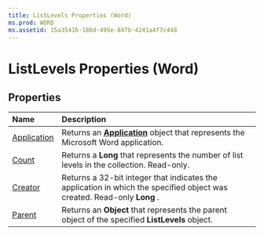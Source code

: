 ```yaml
---
title: ListLevels Properties (Word)
ms.prod: WORD
ms.assetid: 15a35416-18bd-495e-847b-4241a4f7c448
---
```



# ListLevels Properties (Word)

## Properties



|**Name**|**Description**|
|:-----|:-----|
|[Application](listlevels-application-property-word.md)|Returns an  **[Application](application-object-word.md)** object that represents the Microsoft Word application.|
|[Count](listlevels-count-property-word.md)|Returns a  **Long** that represents the number of list levels in the collection. Read-only.|
|[Creator](listlevels-creator-property-word.md)|Returns a 32-bit integer that indicates the application in which the specified object was created. Read-only  **Long** .|
|[Parent](listlevels-parent-property-word.md)|Returns an  **Object** that represents the parent object of the specified **ListLevels** object.|

